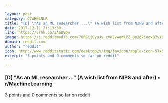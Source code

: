 ```yaml
---

layout: post
category: C7WHBLNLR
title: "[D] \"As an ML researcher ...\" (A wish list from NIPS and after) • r/MachineLearning"
date: 2017-12-11 21:13:30
link: https://vrhk.co/2AaDVpw
image: https://i.redditmedia.com/70RGijCyuJv_cVK2ywqWkPZ_Ue262iogxQ7yY9jyUKg.jpg?w=320&s=9e9130f149af7aa4550191d0ef42069c
domain: reddit.com
author: "reddit"
icon: http://www.redditstatic.com/desktop2x/img/favicon/apple-icon-57x57.png
excerpt: "3 points and 0 comments so far on reddit"

---
```


### [D] "As an ML researcher ..." (A wish list from NIPS and after) • r/MachineLearning

3 points and 0 comments so far on reddit